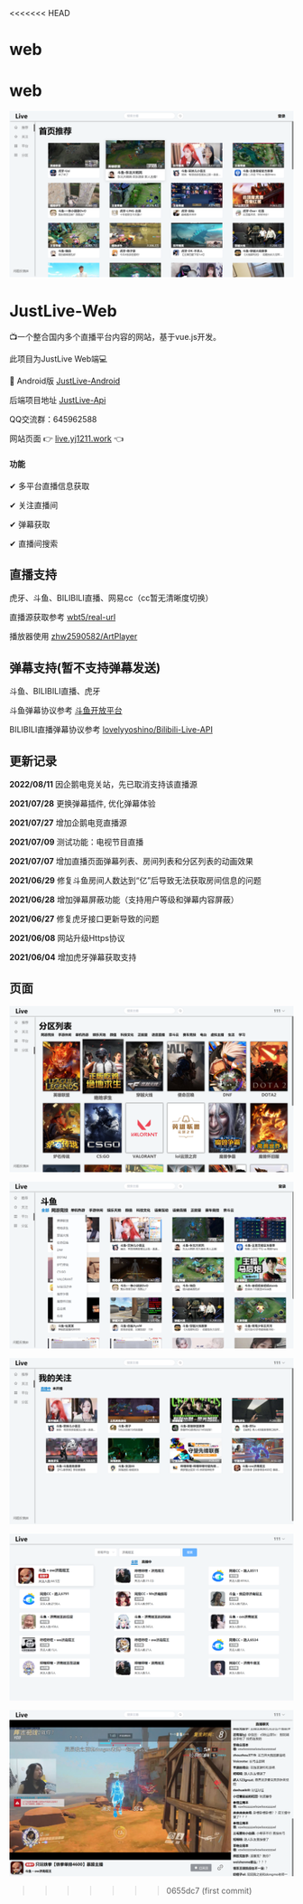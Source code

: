 <<<<<<< HEAD
# web
web
=======
![image-20210524192657052](pic/image-20210524192657052.png)

# JustLive-Web

:tv:一个整合国内多个直播平台内容的网站，基于vue.js开发。

此项目为JustLive Web端💻

 📱 Android版 [JustLive-Android](https://github.com/guyijie1211/JustLive-Android)

后端项目地址    [JustLive-Api](https://github.com/guyijie1211/JustLive-Api)

QQ交流群：645962588

网站页面   &#x1F449; [live.yj1211.work](http://live.yj1211.work) &#x1F448;

#### 功能

✔	多平台直播信息获取

✔	关注直播间

✔	弹幕获取

✔	直播间搜索



## 直播支持

虎牙、斗鱼、BILIBILI直播、网易cc（cc暂无清晰度切换）

直播源获取参考	[wbt5/real-url](https://github.com/wbt5/real-url)

播放器使用	[zhw2590582/ArtPlayer](https://github.com/zhw2590582/ArtPlayer)

## 弹幕支持(暂不支持弹幕发送)

斗鱼、BILIBILI直播、虎牙

斗鱼弹幕协议参考	[斗鱼开放平台](https://open.douyu.com/source/api/63)

BILIBILI直播弹幕协议参考	[lovelyyoshino/Bilibili-Live-API](https://github.com/lovelyyoshino/Bilibili-Live-API)

## 更新记录
**2022/08/11**  因企鹅电竞关站，先已取消支持该直播源

**2021/07/28**  更换弹幕插件, 优化弹幕体验

**2021/07/27**  增加企鹅电竞直播源

**2021/07/09**  测试功能：电视节目直播

**2021/07/07**  增加直播页面弹幕列表、房间列表和分区列表的动画效果

**2021/06/29**  修复斗鱼房间人数达到“亿”后导致无法获取房间信息的问题

**2021/06/28**  增加弹幕屏蔽功能（支持用户等级和弹幕内容屏蔽）

**2021/06/27**  修复虎牙接口更新导致的问题

**2021/06/08**  网站升级Https协议

**2021/06/04**  增加虎牙弹幕获取支持


## 页面

![image-20210524193646108](pic/image-20210524193646108.png)

![image-20210524194748667](pic/image-20210524194748667.png)

![image-20210524193933924](pic/image-20210524193933924.png)

![image-20210524194048907](pic/image-20210524194048907.png)

![image-20210524194340048](pic/image-20210524194340048.png)
>>>>>>> 0655dc7 (first commit)
